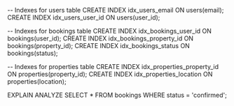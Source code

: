-- Indexes for users table
CREATE INDEX idx_users_email ON users(email);
CREATE INDEX idx_users_user_id ON users(user_id);

-- Indexes for bookings table
CREATE INDEX idx_bookings_user_id ON bookings(user_id);
CREATE INDEX idx_bookings_property_id ON bookings(property_id);
CREATE INDEX idx_bookings_status ON bookings(status);

-- Indexes for properties table
CREATE INDEX idx_properties_property_id ON properties(property_id);
CREATE INDEX idx_properties_location ON properties(location);

EXPLAIN ANALYZE
SELECT * FROM bookings WHERE status = 'confirmed';
